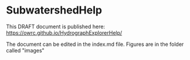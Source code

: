 # SubwatershedHelp

This DRAFT document is published here: https://owrc.github.io/HydrographExplorerHelp/

The document can be edited in the index.md file.  Figures are in the folder called "images"
